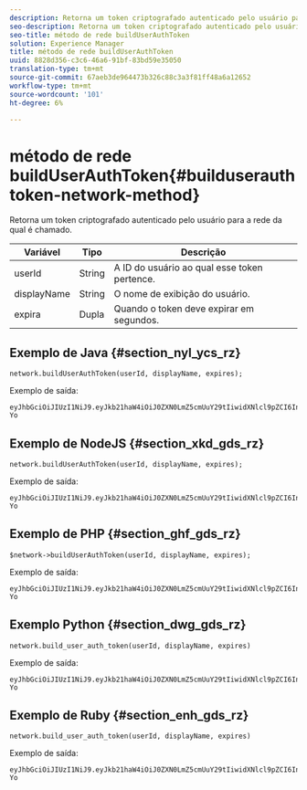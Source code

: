 ```yaml
---
description: Retorna um token criptografado autenticado pelo usuário para a rede da qual é chamado.
seo-description: Retorna um token criptografado autenticado pelo usuário para a rede da qual é chamado.
seo-title: método de rede buildUserAuthToken
solution: Experience Manager
title: método de rede buildUserAuthToken
uuid: 8828d356-c3c6-46a6-91bf-83bd59e35050
translation-type: tm+mt
source-git-commit: 67aeb3de964473b326c88c3a3f81ff48a6a12652
workflow-type: tm+mt
source-wordcount: '101'
ht-degree: 6%

---
```



# método de rede buildUserAuthToken{#builduserauthtoken-network-method}

Retorna um token criptografado autenticado pelo usuário para a rede da qual é chamado.

| Variável | Tipo | Descrição |
|--- |--- |--- |
| userId | String   | A ID do usuário ao qual esse token pertence. |
| displayName | String   | O nome de exibição do usuário. |
| expira | Dupla | Quando o token deve expirar em segundos. |

## Exemplo de Java {#section_nyl_ycs_rz}

```
network.buildUserAuthToken(userId, displayName, expires); 
```

Exemplo de saída:

```
eyJhbGciOiJIUzI1NiJ9.eyJkb21haW4iOiJ0ZXN0LmZ5cmUuY29tIiwidXNlcl9pZCI6InN5c3RlbSIsImRpc3BsYXlfbmFtZSI6InN5c3RlbSIsImV4cGlyZXMiOjEzOTY2NTUwODN9.33GuJF_ou2O6CCV22Y3PlLUgP2Igy9vAXfmLONkt-Yo 
```

## Exemplo de NodeJS {#section_xkd_gds_rz}

```
network.buildUserAuthToken(userId, displayName, expires); 
```

Exemplo de saída:

```
eyJhbGciOiJIUzI1NiJ9.eyJkb21haW4iOiJ0ZXN0LmZ5cmUuY29tIiwidXNlcl9pZCI6InN5c3RlbSIsImRpc3BsYXlfbmFtZSI6InN5c3RlbSIsImV4cGlyZXMiOjEzOTY2NTUwODN9.33GuJF_ou2O6CCV22Y3PlLUgP2Igy9vAXfmLONkt-Yo 
```

## Exemplo de PHP {#section_ghf_gds_rz}

```
$network->buildUserAuthToken(userId, displayName, expires); 
```

Exemplo de saída:

```
eyJhbGciOiJIUzI1NiJ9.eyJkb21haW4iOiJ0ZXN0LmZ5cmUuY29tIiwidXNlcl9pZCI6InN5c3RlbSIsImRpc3BsYXlfbmFtZSI6InN5c3RlbSIsImV4cGlyZXMiOjEzOTY2NTUwODN9.33GuJF_ou2O6CCV22Y3PlLUgP2Igy9vAXfmLONkt-Yo
```

## Exemplo Python {#section_dwg_gds_rz}

```
network.build_user_auth_token(userId, displayName, expires) 
```

Exemplo de saída:

```
eyJhbGciOiJIUzI1NiJ9.eyJkb21haW4iOiJ0ZXN0LmZ5cmUuY29tIiwidXNlcl9pZCI6InN5c3RlbSIsImRpc3BsYXlfbmFtZSI6InN5c3RlbSIsImV4cGlyZXMiOjEzOTY2NTUwODN9.33GuJF_ou2O6CCV22Y3PlLUgP2Igy9vAXfmLONkt-Yo
```

## Exemplo de Ruby {#section_enh_gds_rz}

```
network.build_user_auth_token(userId, displayName, expires) 
```

Exemplo de saída:

```
eyJhbGciOiJIUzI1NiJ9.eyJkb21haW4iOiJ0ZXN0LmZ5cmUuY29tIiwidXNlcl9pZCI6InN5c3RlbSIsImRpc3BsYXlfbmFtZSI6InN5c3RlbSIsImV4cGlyZXMiOjEzOTY2NTUwODN9.33GuJF_ou2O6CCV22Y3PlLUgP2Igy9vAXfmLONkt-Yo
```
